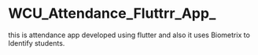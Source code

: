 # WCU_Attendance_Fluttrr_App_
this is attendance app developed using flutter and also it uses Biometrix to Identify students.
